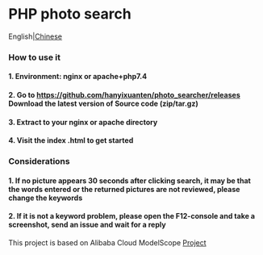 # PHP photo search
English|[Chinese](https://github.com/hanyixuanten/photo_searcher/blob/master/README_zh.md)
### How to use it
#### 1. Environment: nginx or apache+php7.4
#### 2. Go to https://github.com/hanyixuanten/photo_searcher/releases Download the latest version of Source code (zip/tar.gz)
#### 3. Extract to your nginx or apache directory
#### 4. Visit the index .html to get started
### Considerations
#### 1. If no picture appears 30 seconds after clicking search, it may be that the words entered or the returned pictures are not reviewed, please change the keywords
#### 2. If it is not a keyword problem, please open the F12-console and take a screenshot, send an issue and wait for a reply
This project is based on Alibaba Cloud ModelScope [Project](https://modelscope.cn/studios/damo/chinese_clip_applications/summary)
